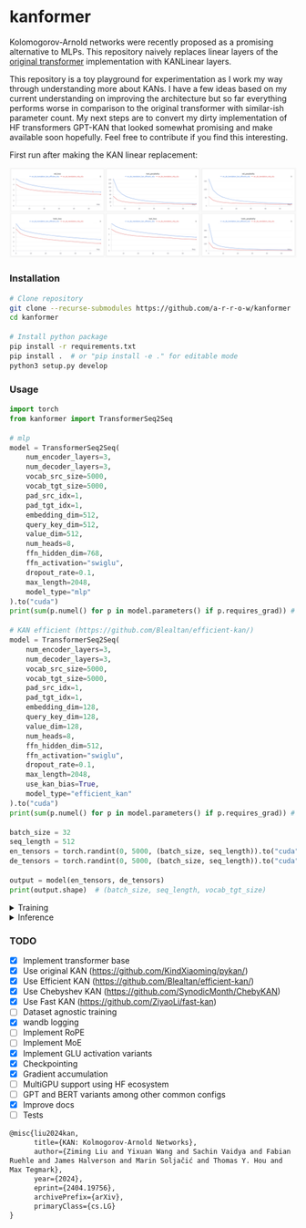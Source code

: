 # kanformer

Kolomogorov-Arnold networks were recently proposed as a promising alternative to MLPs. This repository naively replaces linear layers of the [original transformer](https://arxiv.org/abs/1706.03762) implementation with KANLinear layers.

This repository is a toy playground for experimentation as I work my way through understanding more about KANs. I have a few ideas based on my current understanding on improving the architecture but so far everything performs worse in comparison to the original transformer with similar-ish parameter count. My next steps are to convert my dirty implementation of HF transformers GPT-KAN that looked somewhat promising and make available soon hopefully. Feel free to contribute if you find this interesting.

First run after making the KAN linear replacement:

![initial.png](./assets/initial.png)

### Installation

```bash
# Clone repository
git clone --recurse-submodules https://github.com/a-r-r-o-w/kanformer
cd kanformer

# Install python package
pip install -r requirements.txt
pip install .  # or "pip install -e ." for editable mode
python3 setup.py develop
```

### Usage

```py
import torch
from kanformer import TransformerSeq2Seq

# mlp
model = TransformerSeq2Seq(
    num_encoder_layers=3,
    num_decoder_layers=3,
    vocab_src_size=5000,
    vocab_tgt_size=5000,
    pad_src_idx=1,
    pad_tgt_idx=1,
    embedding_dim=512,
    query_key_dim=512,
    value_dim=512,
    num_heads=8,
    ffn_hidden_dim=768,
    ffn_activation="swiglu",
    dropout_rate=0.1,
    max_length=2048,
    model_type="mlp"
).to("cuda")
print(sum(p.numel() for p in model.parameters() if p.requires_grad)) # 21858816

# KAN efficient (https://github.com/Blealtan/efficient-kan/)
model = TransformerSeq2Seq(
    num_encoder_layers=3,
    num_decoder_layers=3,
    vocab_src_size=5000,
    vocab_tgt_size=5000,
    pad_src_idx=1,
    pad_tgt_idx=1,
    embedding_dim=128,
    query_key_dim=128,
    value_dim=128,
    num_heads=8,
    ffn_hidden_dim=512,
    ffn_activation="swiglu",
    dropout_rate=0.1,
    max_length=2048,
    use_kan_bias=True,
    model_type="efficient_kan"
).to("cuda")
print(sum(p.numel() for p in model.parameters() if p.requires_grad)) # 21446400

batch_size = 32
seq_length = 512
en_tensors = torch.randint(0, 5000, (batch_size, seq_length)).to("cuda")
de_tensors = torch.randint(0, 5000, (batch_size, seq_length)).to("cuda")

output = model(en_tensors, de_tensors)
print(output.shape)  # (batch_size, seq_length, vocab_tgt_size)
```

<details>
<summary> Training </summary>

Currently, there are various limitations with the codebase that will be improved soon. For experimentation, Multi30k has been hardcoded.

**model_type:** Can be one of "mlp", "kan_original", "kan_efficient", "kan_chebyshev" or "kan_fast".

```bash
# MLP
python3 main.py train \
  --num_encoder_layers=3 \
  --num_decoder_layers=3 \
  --vocab_src_size=5000 \
  --vocab_tgt_size=5000 \
  --pad_src_idx=-1 \
  --pad_tgt_idx=-1 \
  --embedding_dim=512 \
  --query_key_dim=512 \
  --value_dim=512 \
  --num_heads=8 \
  --ffn_hidden_dim=1024 \
  --ffn_activation="swiglu" \
  --use_pffn_bias \
  --use_final_linear_bias \
  --dropout_rate=0.1 \
  --max_length=32 \
  --weight_initialization_method="kaiming_uniform" \
  --learning_rate=1e-4 \
  --weight_decay=0.0001 \
  --batch_size=32 \
  --dataset_name="multi30k" \
  --epochs=20 \
  --seed=42 \
  --validation_epochs=1 \
  --checkpoint_path="checkpoints" \
  --experiment_name="en_de_translation_mlp" \
  --checkpoint_steps=5000 \
  --gradient_accumulation_steps=1 \
  --device="cuda:0" \
  --model_type="mlp" \
  --track_wandb

# Efficient KAN
python3 main.py train \
  --num_encoder_layers=3 \
  --num_decoder_layers=3 \
  --vocab_src_size=5000 \
  --vocab_tgt_size=5000 \
  --pad_src_idx=-1 \
  --pad_tgt_idx=-1 \
  --embedding_dim=128 \
  --query_key_dim=128 \
  --value_dim=128 \
  --num_heads=4 \
  --ffn_hidden_dim=256 \
  --ffn_activation="swiglu" \
  --use_kan_bias \
  --use_pffn_bias \
  --use_final_linear_bias \
  --dropout_rate=0.1 \
  --max_length=32 \
  --weight_initialization_method="kaiming_uniform" \
  --learning_rate=1e-4 \
  --weight_decay=0.0001 \
  --batch_size=32 \
  --dataset_name="multi30k" \
  --epochs=20 \
  --seed=42 \
  --validation_epochs=1 \
  --checkpoint_path="checkpoints" \
  --experiment_name="en_de_translation_kan_efficient" \
  --checkpoint_steps=5000 \
  --gradient_accumulation_steps=1 \
  --device="cuda:0" \
  --model_type="kan_efficient" \
  --track_wandb
```
</details>

<details>
<summary> Inference </summary>

```bash
python3 main.py inference \
  --checkpoint_path="checkpoints" \
  --experiment_name="en_de_translation_mlp_relu" \
  --input="A man in shorts and a Hawaiian shirt leans over the rail of a pilot boat, with fog and mountains in the background." \
  --top_p=0.7 \
  --temperature=1 \
  --sample \
  --max_length=100

# Output:
Input: A man in shorts and a Hawaiian shirt leans over the rail of a pilot boat, with fog and mountains in the background.
Output: <sos> ein mann in shorts und mit sonnenbrille lehnt sich über ein geländer des pp des grill s und einem motor blick über das blaues see . <eos>
Generated token indices: [0, 73, 93, 71, 731, 87, 90, 735, 995, 147, 207, 73, 1120, 326, 171, 326, 1387, 49, 87, 83, 557, 413, 207, 226, 1564, 1010, 14, 1]
```
</details>

### TODO

- [x] Implement transformer base
- [x] Use original KAN (https://github.com/KindXiaoming/pykan/)
- [x] Use Efficient KAN (https://github.com/Blealtan/efficient-kan/)
- [x] Use Chebyshev KAN (https://github.com/SynodicMonth/ChebyKAN)
- [x] Use Fast KAN (https://github.com/ZiyaoLi/fast-kan)
- [ ] Dataset agnostic training
- [x] wandb logging
- [ ] Implement RoPE
- [ ] Implement MoE
- [x] Implement GLU activation variants
- [x] Checkpointing
- [x] Gradient accumulation
- [ ] MultiGPU support using HF ecosystem
- [ ] GPT and BERT variants among other common configs
- [x] Improve docs
- [ ] Tests

```
@misc{liu2024kan,
      title={KAN: Kolmogorov-Arnold Networks}, 
      author={Ziming Liu and Yixuan Wang and Sachin Vaidya and Fabian Ruehle and James Halverson and Marin Soljačić and Thomas Y. Hou and Max Tegmark},
      year={2024},
      eprint={2404.19756},
      archivePrefix={arXiv},
      primaryClass={cs.LG}
}
```
